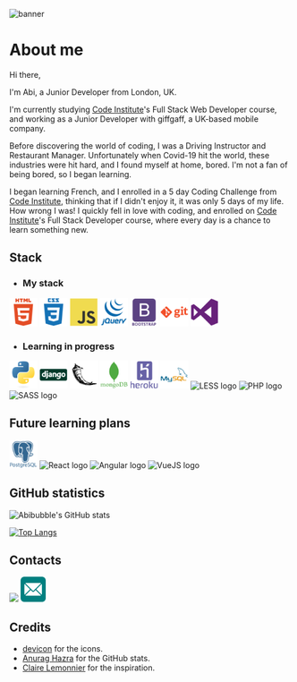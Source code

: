 ![banner](images/banner.png)

# About me

Hi there,

I'm Abi, a Junior Developer from London, UK.

I'm currently studying [Code Institute](https://codeinstitute.net/)'s Full Stack Web Developer course, and working as a Junior Developer with giffgaff, a UK-based mobile company.

Before discovering the world of coding, I was a Driving Instructor and Restaurant Manager. Unfortunately when Covid-19 hit the world, these industries were hit hard, and I found myself at home, bored. I'm not a fan of being bored, so I began learning.

I began learning French, and I enrolled in a 5 day Coding Challenge from [Code Institute](https://codeinstitute.net/), thinking that if I didn't enjoy it, it was only 5 days of my life. How wrong I was! I quickly fell in love with coding, and enrolled on [Code Institute](https://codeinstitute.net/)'s Full Stack Developer course, where every day is a chance to learn something new.

## Stack 

- ### **My stack**

<img src="https://github.com/devicons/devicon/blob/master/icons/html5/html5-plain-wordmark.svg" alt="HTML logo" width="50px" height="50px" />  <img src="https://github.com/devicons/devicon/blob/master/icons/css3/css3-plain-wordmark.svg" alt="CSS logo" width="50px" height="50px" /> <img src="https://github.com/devicons/devicon/blob/master/icons/javascript/javascript-original.svg" alt="JavaScript logo" width="50px" height="50px" />  <img src="https://github.com/devicons/devicon/blob/master/icons/jquery/jquery-plain-wordmark.svg" alt="jQuery logo" width="50px" height="50px" /> <img src="https://github.com/devicons/devicon/blob/master/icons/bootstrap/bootstrap-plain-wordmark.svg" alt="Bootstrap logo" height="50px" widht="50px" />    <img src="https://github.com/devicons/devicon/blob/master/icons/git/git-plain-wordmark.svg" alt="Git logo" width="50px" height="50px" /> <img src="https://github.com/devicons/devicon/blob/master/icons/visualstudio/visualstudio-plain.svg" alt="VS Code logo" height="50px" widht="50px" /> 

- ### **Learning in progress**         

<img src="https://github.com/devicons/devicon/blob/master/icons/python/python-original.svg" alt="Python logo" width="50px" height="50px" /> <img src="https://github.com/devicons/devicon/blob/master/icons/django/django-plain.svg" alt="Django logo" width="50px" height="50px" /> <img src="https://github.com/devicons/devicon/blob/master/icons/flask/flask-original.svg" alt="Flask logo" width="50px" height="50px" /> <img src="https://github.com/devicons/devicon/blob/master/icons/mongodb/mongodb-plain-wordmark.svg" alt="MongoDB logo" width="50px" height="50px" /> <img src="https://github.com/devicons/devicon/blob/master/icons/heroku/heroku-plain-wordmark.svg" alt="Heroku logo" width="50px" height="50px" /> <img src="https://github.com/devicons/devicon/blob/master/icons/mysql/mysql-original-wordmark.svg" alt="mySQL logo" height="50px" width="50px" />   <img src="https://github.com/devicons/devicon/icons/less/less-plain-wordmark.svg" alt="LESS logo" height="50px" width="50px" /> <img src="https://github.com/devicons/devicon/icons/php/php-original.svg" alt="PHP logo" height="50px" width="50px" /> <img src="https://github.com/devicons/devicon/icons/sass/sass-original.svg" alt="SASS logo" height="50px" width="50px" />

## Future learning plans

<img src="https://github.com/devicons/devicon/blob/master/icons/postgresql/postgresql-plain-wordmark.svg" alt="PostgreSQL logo" width="50px" height="50px" />
<img src="https://github.com/devicons/devicon/icons/react/react-original-wordmark.svg" alt="React logo" height="50px" width="50px" />
<img src="https://github.com/devicons/devicon/icons/angularjs/angularjs-original-wordmark.svg" alt="Angular logo" width="50px" height="50px" />
<img src="https://github.com/devicons/devicon/icons/vuejs/vuejs-original-wordmark.svg" alt="VueJS logo" height="50px" width="50px" />

## GitHub statistics

![Abibubble's GitHub stats](https://github-readme-stats.vercel.app/api?username=Abibubble&show_icons=true&theme=prussian)

[![Top Langs](https://github-readme-stats.vercel.app/api/top-langs/?username=Abibubble&hide=html&theme=prussian)](https://github.com/anuraghazra/github-readme-stats)

## Contacts

<a href="https://www.linkedin.com/in/abi-harrison333"><img height="45" widht="45" src="https://github.com/devicons/devicon/icons/linkedin/linkedin-original-wordmark.svg" /></a> <a href="mailto:abi.harrison333@gmail.com"><img height="45" widht="45" src="https://github.com/edent/SuperTinyIcons/blob/master/images/svg/email.svg" /></a>

## Credits

* [devicon](https://github.com/devicons) for the icons.
* [Anurag Hazra](https://github.com/anuraghazra/github-readme-stats) for the GitHub stats.
* [Claire Lemonnier](https://github.com/lemocla) for the inspiration.